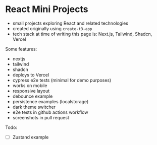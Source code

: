 # React Mini Projects

- small projects exploring React and related technologies
- created originally using `create-t3-app`
- tech stack at time of writing this page is: Next.js, Tailwind, Shadcn, Vercel

Some features:

- nextjs
- tailwind
- shadcn
- deploys to Vercel
- cypress e2e tests (minimal for demo purposes)
- works on mobile
- responsive layout
- debounce example
- persistence examples (localstorage)
- dark theme switcher
- e2e tests in github actions workflow
- screenshots in pull request

Todo:

- [ ] Zustand example
